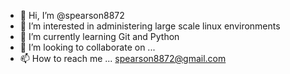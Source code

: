 - 👋 Hi, I’m @spearson8872
- 👀 I’m interested in administering large scale linux environments
- 🌱 I’m currently learning Git and Python
- 💞️ I’m looking to collaborate on ...
- 📫 How to reach me ... spearson8872@gmail.com

<!---
spearson8872/spearson8872 is a ✨ special ✨ repository because its `README.md` (this file) appears on your GitHub profile.
You can click the Preview link to take a look at your changes.
--->
